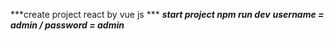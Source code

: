 ***create project react by vue js ***
***start project npm run dev***
***username = admin / password = admin***